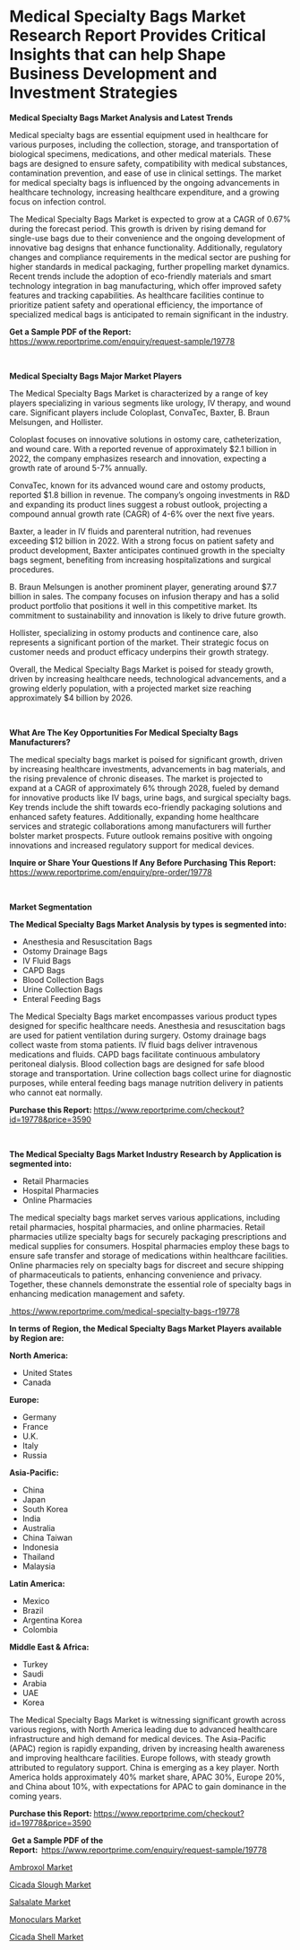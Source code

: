 <p><h1>Medical Specialty Bags Market Research Report Provides Critical Insights that can help Shape Business Development and Investment Strategies</h1></p><p><strong>Medical Specialty Bags Market Analysis and Latest Trends</strong></p>
<p><p>Medical specialty bags are essential equipment used in healthcare for various purposes, including the collection, storage, and transportation of biological specimens, medications, and other medical materials. These bags are designed to ensure safety, compatibility with medical substances, contamination prevention, and ease of use in clinical settings. The market for medical specialty bags is influenced by the ongoing advancements in healthcare technology, increasing healthcare expenditure, and a growing focus on infection control.</p><p>The Medical Specialty Bags Market is expected to grow at a CAGR of 0.67% during the forecast period. This growth is driven by rising demand for single-use bags due to their convenience and the ongoing development of innovative bag designs that enhance functionality. Additionally, regulatory changes and compliance requirements in the medical sector are pushing for higher standards in medical packaging, further propelling market dynamics. Recent trends include the adoption of eco-friendly materials and smart technology integration in bag manufacturing, which offer improved safety features and tracking capabilities. As healthcare facilities continue to prioritize patient safety and operational efficiency, the importance of specialized medical bags is anticipated to remain significant in the industry.</p></p>
<p><strong>Get a Sample PDF of the Report:&nbsp;</strong> <a href="https://www.reportprime.com/enquiry/request-sample/19778?utm_campaign=31&utm_medium=2&utm_source=Github&utm_content=ia&utm_term=02122024&utm_id=medical-specialty-bags">https://www.reportprime.com/enquiry/request-sample/19778</a></p>
<p>&nbsp;</p>
<p><strong>Medical Specialty Bags Major Market Players</strong></p>
<p><p>The Medical Specialty Bags Market is characterized by a range of key players specializing in various segments like urology, IV therapy, and wound care. Significant players include Coloplast, ConvaTec, Baxter, B. Braun Melsungen, and Hollister.</p><p>Coloplast focuses on innovative solutions in ostomy care, catheterization, and wound care. With a reported revenue of approximately $2.1 billion in 2022, the company emphasizes research and innovation, expecting a growth rate of around 5-7% annually.</p><p>ConvaTec, known for its advanced wound care and ostomy products, reported $1.8 billion in revenue. The company’s ongoing investments in R&D and expanding its product lines suggest a robust outlook, projecting a compound annual growth rate (CAGR) of 4-6% over the next five years.</p><p>Baxter, a leader in IV fluids and parenteral nutrition, had revenues exceeding $12 billion in 2022. With a strong focus on patient safety and product development, Baxter anticipates continued growth in the specialty bags segment, benefiting from increasing hospitalizations and surgical procedures.</p><p>B. Braun Melsungen is another prominent player, generating around $7.7 billion in sales. The company focuses on infusion therapy and has a solid product portfolio that positions it well in this competitive market. Its commitment to sustainability and innovation is likely to drive future growth.</p><p>Hollister, specializing in ostomy products and continence care, also represents a significant portion of the market. Their strategic focus on customer needs and product efficacy underpins their growth strategy.</p><p>Overall, the Medical Specialty Bags Market is poised for steady growth, driven by increasing healthcare needs, technological advancements, and a growing elderly population, with a projected market size reaching approximately $4 billion by 2026.</p></p>
<p>&nbsp;</p>
<p><strong>What Are The Key Opportunities For Medical Specialty Bags Manufacturers?</strong></p>
<p><p>The medical specialty bags market is poised for significant growth, driven by increasing healthcare investments, advancements in bag materials, and the rising prevalence of chronic diseases. The market is projected to expand at a CAGR of approximately 6% through 2028, fueled by demand for innovative products like IV bags, urine bags, and surgical specialty bags. Key trends include the shift towards eco-friendly packaging solutions and enhanced safety features. Additionally, expanding home healthcare services and strategic collaborations among manufacturers will further bolster market prospects. Future outlook remains positive with ongoing innovations and increased regulatory support for medical devices.</p></p>
<p><strong>Inquire or Share Your Questions If Any Before Purchasing This Report:</strong> <a href="https://www.reportprime.com/enquiry/pre-order/19778?utm_campaign=31&utm_medium=2&utm_source=Github&utm_content=ia&utm_term=02122024&utm_id=medical-specialty-bags">https://www.reportprime.com/enquiry/pre-order/19778</a></p>
<p>&nbsp;</p>
<p><strong>Market Segmentation</strong></p>
<p><strong>The Medical Specialty Bags Market Analysis by types is segmented into:</strong></p>
<p><ul><li>Anesthesia and Resuscitation Bags</li><li>Ostomy Drainage Bags</li><li>IV Fluid Bags</li><li>CAPD Bags</li><li>Blood Collection Bags</li><li>Urine Collection Bags</li><li>Enteral Feeding Bags</li></ul></p>
<p><p>The Medical Specialty Bags market encompasses various product types designed for specific healthcare needs. Anesthesia and resuscitation bags are used for patient ventilation during surgery. Ostomy drainage bags collect waste from stoma patients. IV fluid bags deliver intravenous medications and fluids. CAPD bags facilitate continuous ambulatory peritoneal dialysis. Blood collection bags are designed for safe blood storage and transportation. Urine collection bags collect urine for diagnostic purposes, while enteral feeding bags manage nutrition delivery in patients who cannot eat normally.</p></p>
<p><strong>Purchase this Report:&nbsp;</strong><a href="https://www.reportprime.com/checkout?id=19778&price=3590&utm_campaign=31&utm_medium=2&utm_source=Github&utm_content=ia&utm_term=02122024&utm_id=medical-specialty-bags">https://www.reportprime.com/checkout?id=19778&price=3590</a></p>
<p>&nbsp;</p>
<p><strong>The Medical Specialty Bags Market Industry Research by Application is segmented into:</strong></p>
<p><ul><li>Retail Pharmacies</li><li>Hospital Pharmacies</li><li>Online Pharmacies</li></ul></p>
<p><p>The medical specialty bags market serves various applications, including retail pharmacies, hospital pharmacies, and online pharmacies. Retail pharmacies utilize specialty bags for securely packaging prescriptions and medical supplies for consumers. Hospital pharmacies employ these bags to ensure safe transfer and storage of medications within healthcare facilities. Online pharmacies rely on specialty bags for discreet and secure shipping of pharmaceuticals to patients, enhancing convenience and privacy. Together, these channels demonstrate the essential role of specialty bags in enhancing medication management and safety.</p></p>
<p><a href="https://www.reportprime.com/medical-specialty-bags-r19778?utm_campaign=31&utm_medium=2&utm_source=Github&utm_content=ia&utm_term=02122024&utm_id=medical-specialty-bags">&nbsp;https://www.reportprime.com/medical-specialty-bags-r19778</a></p>
<p><strong>In terms of Region, the Medical Specialty Bags Market Players available by Region are:</strong></p>
<p>
    <p> <strong> North America: </strong>
        <ul>
            <li>United States</li>
            <li>Canada</li>
        </ul>
        </p> 
    <p> <strong> Europe: </strong>
        <ul>
            <li>Germany</li>
            <li>France</li>
            <li>U.K.</li>
            <li>Italy</li>
            <li>Russia</li>
        </ul>
        </p> 
    <p> <strong> Asia-Pacific: </strong>
        <ul>
            <li>China</li>
            <li>Japan</li>
            <li>South Korea</li>
            <li>India</li>
            <li>Australia</li>
            <li>China Taiwan</li>
            <li>Indonesia</li>
            <li>Thailand</li>
            <li>Malaysia</li>
        </ul>
        </p> 
    <p> <strong> Latin America: </strong>
        <ul>
            <li>Mexico</li>
            <li>Brazil</li>
            <li>Argentina Korea</li>
            <li>Colombia</li>
        </ul>
        </p> 
    <p> <strong> Middle East & Africa: </strong>
        <ul>
            <li>Turkey</li>
            <li>Saudi</li>
            <li>Arabia</li>
            <li>UAE</li>
            <li>Korea</li>
        </ul>
    </p>
    </p>
<p><p>The Medical Specialty Bags Market is witnessing significant growth across various regions, with North America leading due to advanced healthcare infrastructure and high demand for medical devices. The Asia-Pacific (APAC) region is rapidly expanding, driven by increasing health awareness and improving healthcare facilities. Europe follows, with steady growth attributed to regulatory support. China is emerging as a key player. North America holds approximately 40% market share, APAC 30%, Europe 20%, and China about 10%, with expectations for APAC to gain dominance in the coming years.</p></p>
<p><strong>Purchase this Report: </strong><a href="https://www.reportprime.com/checkout?id=19778&price=3590&utm_campaign=31&utm_medium=2&utm_source=Github&utm_content=ia&utm_term=02122024&utm_id=medical-specialty-bags">https://www.reportprime.com/checkout?id=19778&price=3590</a></p>
<p>&nbsp;<strong>Get a Sample PDF of the Report:&nbsp;&nbsp;</strong><a href="https://www.reportprime.com/enquiry/request-sample/19778?utm_campaign=31&utm_medium=2&utm_source=Github&utm_content=ia&utm_term=02122024&utm_id=medical-specialty-bags">https://www.reportprime.com/enquiry/request-sample/19778</a></p>
<p><strong></strong></p>
<p><p><a href="https://github.com/rahu1506/Market-Research-Report-List-6/blob/main/ambroxol-market.md?utm_campaign=31&utm_medium=2&utm_source=Github&utm_content=ia&utm_term=02122024&utm_id=medical-specialty-bags">Ambroxol Market</a></p><p><a href="https://issuu.com/reportprime-2/docs/cicada-slough-market-size-2030.pptx?utm_campaign=31&utm_medium=2&utm_source=Github&utm_content=ia&utm_term=02122024&utm_id=medical-specialty-bags">Cicada Slough Market</a></p><p><a href="https://github.com/juniordelafrance/Market-Research-Report-List-5/blob/main/salsalate-market.md?utm_campaign=31&utm_medium=2&utm_source=Github&utm_content=ia&utm_term=02122024&utm_id=medical-specialty-bags">Salsalate Market</a></p><p><a href="https://www.linkedin.com/pulse/positive-outlook-monoculars-market-trend-analysis-projected-ainme?utm_campaign=31&utm_medium=2&utm_source=Github&utm_content=ia&utm_term=02122024&utm_id=medical-specialty-bags">Monoculars Market</a></p><p><a href="https://issuu.com/reportprime-2/docs/cicada-shell-market-size-2030.pptx?utm_campaign=31&utm_medium=2&utm_source=Github&utm_content=ia&utm_term=02122024&utm_id=medical-specialty-bags">Cicada Shell Market</a></p></p>